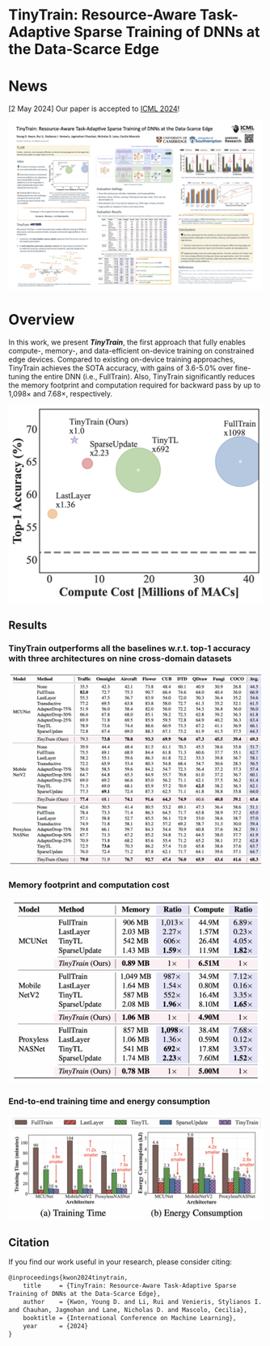 # TinyTrain: Resource-Aware Task-Adaptive Sparse Training of DNNs at the Data-Scarce Edge

# News 

[2 May 2024] Our paper is accepted to [ICML 2024](https://icml.cc/)!

![](assets/TinyTrain_Poster_ICML24.png)

# Overview

In this work, we present ***TinyTrain***, the first approach that fully enables compute-, memory-, and data-efficient on-device training on constrained edge devices. Compared to existing on-device training approaches, TinyTrain achieves the SOTA accuracy, with gains of 3.6-5.0% over fine-tuning the entire DNN (i.e., FullTrain). Also, TinyTrain significantly reduces the memory footprint and computation required for backward pass by up to 1,098× and 7.68×, respectively.

<p align="center">
  <img src="assets/teaser.png" width="600" >
</p>



## Results

### TinyTrain outperforms all the baselines w.r.t. top-1 accuracy with three architectures on nine cross-domain datasets

![](assets/accuracy_full.png)

### Memory footprint and computation cost

<p align="center">
  <img src="assets/memory_compute.png" width="600" >
</p>

### End-to-end training time and energy consumption

![](assets/latency_energy.png)


## Citation
If you find our work useful in your research, please consider citing:
```
@inproceedings{kwon2024tinytrain,
    title     = {TinyTrain: Resource-Aware Task-Adaptive Sparse Training of DNNs at the Data-Scarce Edge},
    author    = {Kwon, Young D. and Li, Rui and Venieris, Stylianos I. and Chauhan, Jagmohan and Lane, Nicholas D. and Mascolo, Cecilia},
    booktitle = {International Conference on Machine Learning},
    year      = {2024}
}
```
